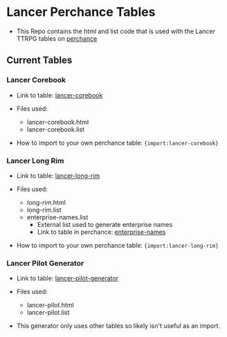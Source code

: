 # Lancer Perchance Tables

- This Repo contains the html and list code that is used with the Lancer TTRPG tables on [perchance](https://perchance.org/welcome)

## Current Tables

### Lancer Corebook

- Link to table: [lancer-corebook](https://perchance.org/lancer-corebook)
- Files used:
  - lancer-corebook.html
  - lancer-corebook.list

- How to import to your own perchance table: `{import:lancer-corebook}`

### Lancer Long Rim

- Link to table: [lancer-long-rim](https://perchance.org/lancer-long-rim)
- Files used:
  - long-rim.html
  - long-rim.list
  - enterprise-names.list
    - External list used to generate enterprise names
    - Link to table in perchance: [enterprise-names](https://perchance.org/ogfcg6tkuz)

- How to import to your own perchance table: `{import:lancer-long-rim}`

### Lancer Pilot Generator

- Link to table: [lancer-pilot-generator](https://perchance.org/lancer-pilot-generator)
- Files used:
  - lancer-pilot.html
  - lancer-pilot.list

- This generator only uses other tables so likely isn't useful as an import.
